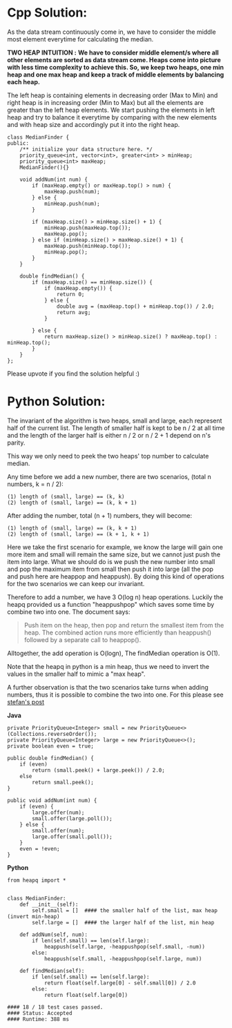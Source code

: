 # Cpp Solution:
As the data stream continuously come in, we have to consider the middle most element everytime for calculating the median.

**TWO HEAP INTUITION :** **We have to consider middle element/s where all other elements are sorted as data stream come. Heaps come into picture with less time complexity to achieve this. So, we keep two heaps, one min heap and one max heap and keep a track of middle elements by balancing each heap.**

The left heap is containing elements in decreasing order (Max to Min) and right heap is in increasing order (Min to Max) but all the elements are greater than the left heap elements. We start pushing the elements in left heap and try to balance it everytime by comparing with the new elements and with heap size and accordingly put it into the right heap.
```
class MedianFinder {
public:
    /** initialize your data structure here. */
    priority_queue<int, vector<int>, greater<int> > minHeap;
	priority_queue<int> maxHeap;
    MedianFinder(){}

    void addNum(int num) {
        if (maxHeap.empty() or maxHeap.top() > num) {
			maxHeap.push(num);
		} else {
			minHeap.push(num);
		}

		if (maxHeap.size() > minHeap.size() + 1) {
			minHeap.push(maxHeap.top());
			maxHeap.pop();
		} else if (minHeap.size() > maxHeap.size() + 1) {
			maxHeap.push(minHeap.top());
			minHeap.pop();
		}
    }
    
    double findMedian() {
        if (maxHeap.size() == minHeap.size()) {
			if (maxHeap.empty()) {
				return 0;
			} else {
				double avg = (maxHeap.top() + minHeap.top()) / 2.0;
				return avg;
			}

		} else {
			return maxHeap.size() > minHeap.size() ? maxHeap.top() : minHeap.top();
		}
    }
};

```

Please upvote if you find the solution helpful :)



# Python Solution:
The invariant of the algorithm is two heaps, small and large, each represent half of the current list. The length of smaller half is kept to be n / 2 at all time and the length of the larger half is either n / 2 or n / 2 + 1 depend on n's parity. 

This way we only need to peek the two heaps' top number to calculate median.

Any time before we add a new number, there are two scenarios, (total n numbers, k = n / 2):

    (1) length of (small, large) == (k, k)
    (2) length of (small, large) == (k, k + 1)

After adding the number, total (n + 1) numbers, they will become:

    (1) length of (small, large) == (k, k + 1)
    (2) length of (small, large) == (k + 1, k + 1)

Here we take the first scenario for example, we know the large will gain one more item and small will remain the same size, but we cannot just push the item into large. What we should do is we push the new number into small and pop the maximum item from small then push it into large (all the pop and push here are heappop and heappush). By doing this kind of operations for the two scenarios we can keep our invariant.

Therefore to add a number, we have 3 O(log n) heap operations. Luckily the heapq provided us a function "heappushpop" which saves some time by combine two into one. The document says:

<blockquote>Push item on the heap, then pop and return the smallest item from the heap. The combined action runs more efficiently than heappush() followed by a separate call to heappop().</blockquote>

Alltogether, the add operation is O(logn), The findMedian operation is O(1). 

Note that the heapq in python is a min heap, thus we need to invert the values in the smaller half to mimic a "max heap".

A further observation is that the two scenarios take turns when adding numbers, thus it is possible to combine the two into one. For this please see [stefan's post][1]


**Java**

    private PriorityQueue<Integer> small = new PriorityQueue<>(Collections.reverseOrder());
    private PriorityQueue<Integer> large = new PriorityQueue<>();
    private boolean even = true;

    public double findMedian() {
        if (even)
            return (small.peek() + large.peek()) / 2.0;
        else
            return small.peek();
    }

    public void addNum(int num) {
        if (even) {
            large.offer(num);
            small.offer(large.poll());
        } else {
            small.offer(num);
            large.offer(small.poll());
        }
        even = !even;
    }


**Python**

    from heapq import *
    
    
    class MedianFinder:
        def __init__(self):
            self.small = []  #### the smaller half of the list, max heap (invert min-heap)
            self.large = []  #### the larger half of the list, min heap
    
        def addNum(self, num):
            if len(self.small) == len(self.large):
                heappush(self.large, -heappushpop(self.small, -num))
            else:
                heappush(self.small, -heappushpop(self.large, num))
    
        def findMedian(self):
            if len(self.small) == len(self.large):
                return float(self.large[0] - self.small[0]) / 2.0
            else:
                return float(self.large[0])

    #### 18 / 18 test cases passed.
    #### Status: Accepted
    #### Runtime: 388 ms




  [1]: https://leetcode.com/discuss/64910/very-short-o-log-n-o-1